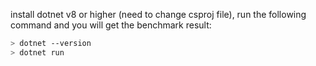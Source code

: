install dotnet v8 or higher (need to change csproj file), run the following command and you will get the benchmark result:

```sh
> dotnet --version
> dotnet run
```
